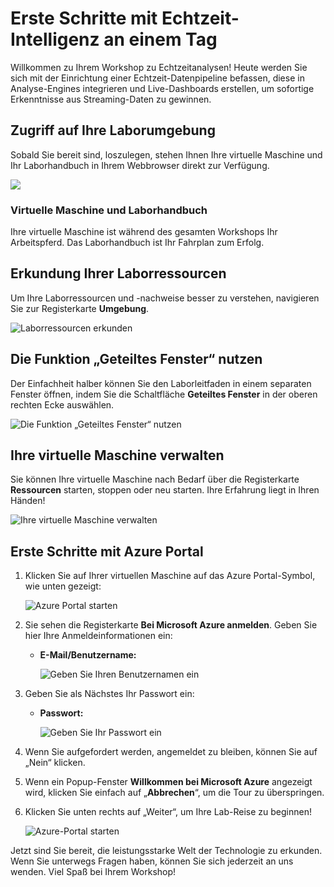 # Erste Schritte mit Echtzeit-Intelligenz an einem Tag

Willkommen zu Ihrem Workshop zu Echtzeitanalysen! Heute werden Sie sich mit der Einrichtung einer Echtzeit-Datenpipeline befassen, diese in Analyse-Engines integrieren und Live-Dashboards erstellen, um sofortige Erkenntnisse aus Streaming-Daten zu gewinnen.

## Zugriff auf Ihre Laborumgebung

Sobald Sie bereit sind, loszulegen, stehen Ihnen Ihre virtuelle Maschine und Ihr Laborhandbuch in Ihrem Webbrowser direkt zur Verfügung.

![](./media/labguide-1.png)

### Virtuelle Maschine und Laborhandbuch

Ihre virtuelle Maschine ist während des gesamten Workshops Ihr Arbeitspferd. Das Laborhandbuch ist Ihr Fahrplan zum Erfolg.

## Erkundung Ihrer Laborressourcen

Um Ihre Laborressourcen und -nachweise besser zu verstehen, navigieren Sie zur Registerkarte **Umgebung**.

![Laborressourcen erkunden](./media/env-1.png)

## Die Funktion „Geteiltes Fenster“ nutzen

Der Einfachheit halber können Sie den Laborleitfaden in einem separaten Fenster öffnen, indem Sie die Schaltfläche **Geteiltes Fenster** in der oberen rechten Ecke auswählen.

![Die Funktion „Geteiltes Fenster“ nutzen](./media/spl.png)

## Ihre virtuelle Maschine verwalten

Sie können Ihre virtuelle Maschine nach Bedarf über die Registerkarte **Ressourcen** starten, stoppen oder neu starten. Ihre Erfahrung liegt in Ihren Händen!

![Ihre virtuelle Maschine verwalten](./media/res.png)

## Erste Schritte mit Azure Portal

1. Klicken Sie auf Ihrer virtuellen Maschine auf das Azure Portal-Symbol, wie unten gezeigt:

    ![Azure Portal starten](../media/select-azureportal.png)

1. Sie sehen die Registerkarte **Bei Microsoft Azure anmelden**. Geben Sie hier Ihre Anmeldeinformationen ein:

    - **E-Mail/Benutzername:** <inject key="AzureAdUserEmail"></inject>

      ![Geben Sie Ihren Benutzernamen ein](../media/portal-login1.png)

1. Geben Sie als Nächstes Ihr Passwort ein:

    - **Passwort:** <inject key="AzureAdUserPassword"></inject>

      ![Geben Sie Ihr Passwort ein](../media/portal-login2.png)

1. Wenn Sie aufgefordert werden, angemeldet zu bleiben, können Sie auf „Nein“ klicken.

1. Wenn ein Popup-Fenster **Willkommen bei Microsoft Azure** angezeigt wird, klicken Sie einfach auf „**Abbrechen**“, um die Tour zu überspringen.

1. Klicken Sie unten rechts auf „Weiter“, um Ihre Lab-Reise zu beginnen!

    ![Azure-Portal starten](./media/sc900-image(3).png)

Jetzt sind Sie bereit, die leistungsstarke Welt der Technologie zu erkunden. Wenn Sie unterwegs Fragen haben, können Sie sich jederzeit an uns wenden. Viel Spaß bei Ihrem Workshop!
